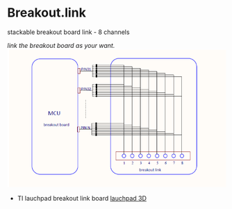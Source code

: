 # Breakout.link

stackable breakout board link - 8 channels

*link the breakout board as your want.*
![description](/images/description.png)


* TI lauchpad breakout link board [lauchpad 3D](/images/lp-40.pdf)

